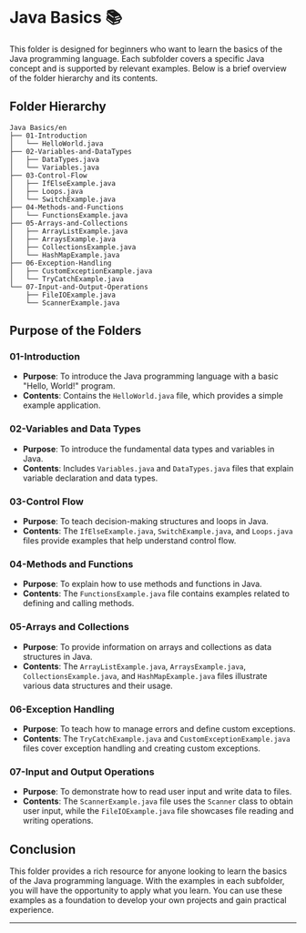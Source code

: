 # Java Basics 📚

This folder is designed for beginners who want to learn the basics of the Java programming language. Each subfolder covers a specific Java concept and is supported by relevant examples. Below is a brief overview of the folder hierarchy and its contents.

## Folder Hierarchy

```
Java Basics/en
├── 01-Introduction
│   └── HelloWorld.java
├── 02-Variables-and-DataTypes
│   ├── DataTypes.java
│   └── Variables.java
├── 03-Control-Flow
│   ├── IfElseExample.java
│   ├── Loops.java
│   └── SwitchExample.java
├── 04-Methods-and-Functions
│   └── FunctionsExample.java
├── 05-Arrays-and-Collections
│   ├── ArrayListExample.java
│   ├── ArraysExample.java
│   ├── CollectionsExample.java
│   └── HashMapExample.java
├── 06-Exception-Handling
│   ├── CustomExceptionExample.java
│   └── TryCatchExample.java
└── 07-Input-and-Output-Operations
    ├── FileIOExample.java
    └── ScannerExample.java
```

## Purpose of the Folders

### 01-Introduction
- **Purpose**: To introduce the Java programming language with a basic "Hello, World!" program.
- **Contents**: Contains the `HelloWorld.java` file, which provides a simple example application.

### 02-Variables and Data Types
- **Purpose**: To introduce the fundamental data types and variables in Java.
- **Contents**: Includes `Variables.java` and `DataTypes.java` files that explain variable declaration and data types.

### 03-Control Flow
- **Purpose**: To teach decision-making structures and loops in Java.
- **Contents**: The `IfElseExample.java`, `SwitchExample.java`, and `Loops.java` files provide examples that help understand control flow.

### 04-Methods and Functions
- **Purpose**: To explain how to use methods and functions in Java.
- **Contents**: The `FunctionsExample.java` file contains examples related to defining and calling methods.

### 05-Arrays and Collections
- **Purpose**: To provide information on arrays and collections as data structures in Java.
- **Contents**: The `ArrayListExample.java`, `ArraysExample.java`, `CollectionsExample.java`, and `HashMapExample.java` files illustrate various data structures and their usage.

### 06-Exception Handling
- **Purpose**: To teach how to manage errors and define custom exceptions.
- **Contents**: The `TryCatchExample.java` and `CustomExceptionExample.java` files cover exception handling and creating custom exceptions.

### 07-Input and Output Operations
- **Purpose**: To demonstrate how to read user input and write data to files.
- **Contents**: The `ScannerExample.java` file uses the `Scanner` class to obtain user input, while the `FileIOExample.java` file showcases file reading and writing operations.

## Conclusion

This folder provides a rich resource for anyone looking to learn the basics of the Java programming language. With the examples in each subfolder, you will have the opportunity to apply what you learn. You can use these examples as a foundation to develop your own projects and gain practical experience.

---
